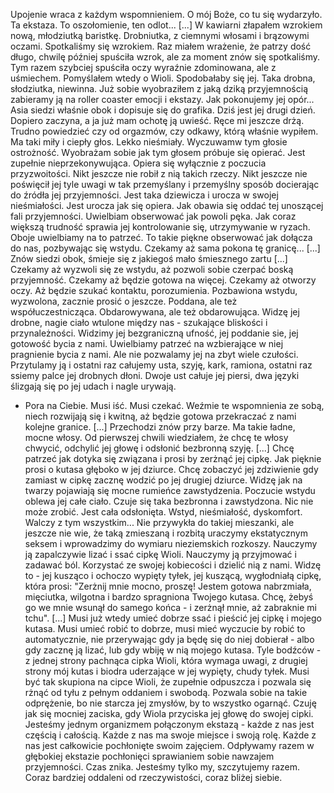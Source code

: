 Upojenie wraca z każdym wspomnieniem.
O mój Boże, co tu się wydarzyło. Ta ekstaza. To oszołomienie, ten odlot...
[...]
W kawiarni złapałem wzrokiem nową, młodziutką baristkę. Drobniutka, z ciemnymi włosami i brązowymi oczami.
Spotkaliśmy się wzrokiem. Raz miałem wrażenie, że patrzy dość długo, chwilę później spuściła wzrok,
ale za moment znów się spotkaliśmy. Tym razem szybciej spuściła oczy wyraźnie zdominowana, ale z uśmiechem. Pomyślałem wtedy o Wioli.
Spodobałaby się jej. Taka drobna, słodziutka, niewinna. Już sobie wyobraziłem z jaką dziką przyjemnością zabieramy ją na roller coaster emocji i ekstazy. Jak pokonujemy jej opór...
Asia siedzi właśnie obok i dopisuje się do grafika. Dziś jest jej drugi dzień. Dopiero zaczyna, a ja już mam ochotę ją uwieść. Ręce mi jeszcze drżą. Trudno powiedzieć czy od orgazmów, czy odkawy, którą właśnie wypiłem. Ma taki miły i ciepły głos. Lekko nieśmiały. Wyczuwamw tym głosie ostrożność. Wyobrażam sobie jak tym głosem próbuje się opierać. Jest zupełnie nieprzekonywująca. Opiera się wyłącznie z poczucia przyzwoitości. Nikt jeszcze nie robił z nią takich rzeczy. Nikt jeszcze nie poświęcił jej tyle uwagi w tak przemyślany i przemyślny sposób docierając do źródła jej przyjemności. Jest taka dziewicza i urocza w swojej nieśmiałości. Jest urocza jak się opiera. Jak obawia się oddać tej unoszącej fali przyjemności. Uwielbiam obserwować jak powoli pęka. Jak coraz większą trudność sprawia jej kontrolowanie się, utrzymywanie w ryzach. Oboje uwielbiamy na to patrzeć. To takie piękne obserwować jak dołącza do nas, pozbywając się wstydu.
Czekamy aż sama pokona tę granicę...
[...]
Znów siedzi obok, śmieje się z jakiegoś mało śmiesznego zartu
[...]
Czekamy aż wyzwoli się ze wstydu, aż pozwoli sobie czerpać boską przyjemność. Czekamy aż będzie gotowa na więcej. Czekamy aż otworzy oczy. Aż będzie szukać kontaktu, porozumienia. Pozbawiona wstydu, wyzwolona, zacznie prosić o jeszcze. Poddana, ale też współuczestnicząca. Obdarowywana, ale też obdarowująca. Widzę jej drobne, nagie ciało wtulone między nas - szukające bliskości i przynależności. Widzimy jej bezgraniczną ufność, jej poddanie sie, jej gotowość bycia z nami. Uwielbiamy patrzeć na wzbierające w niej pragnienie bycia z nami. Ale nie pozwalamy jej na zbyt wiele czułości. Przytulamy ją i ostatni raz całujemy usta, szyję, kark, ramiona, ostatni raz ssiemy palce jej drobnych dłoni. Dwoje ust całuje jej piersi, dwa języki ślizgają się po jej udach i nagle urywają.
- Pora na Ciebie.
Musi iść. Musi czekać. Weźmie te wspomnienia ze sobą, niech rozwijają się i kwitną, aż będzie gotowa przekraczać z nami kolejne granice.
[...]
Przechodzi znów przy barze. Ma takie ładne, mocne włosy. Od pierwszej chwili wiedziałem, że chcę te włosy chwycić, odchylić jej głowę i odsłonić bezbronną szyję.
[...]
Chcę patrzeć jak dotyka się związana i prosi by zerżnąć jej cipkę. Jak pięknie prosi o kutasa głęboko w jej dziurce. Chcę zobaczyć jej zdziwienie gdy zamiast w cipkę zacznę wodzić po jej drugiej dziurce. Widzę jak na twarzy pojawiają się mocne rumieńce zawstydzenia. Poczucie wstydu oblewa jej całe ciało. Czuje się taka bezbronna i zawstydzona. Nic nie może zrobić. Jest cała odsłonięta. Wstyd, nieśmiałość, dyskomfort. Walczy z tym wszystkim... Nie przywykła do takiej mieszanki, ale jeszcze nie wie, że taką zmieszaną i rozbitą uraczymy ekstatycznym seksem i wprowadzimy do wymiaru nieziemskich rozkoszy. Nauczymy ją zapalczywie lizać i ssać cipkę Wioli. Nauczymy ją przyjmować i zadawać ból. Korzystać ze swojej kobiecości i dzielić nią z nami. Widzę to - jej kusząco i ochoczo wypięty tyłek, jej kuszącą, wygłodniałą cipkę, która prosi: "Zerżnij mnie mocno, proszę! Jestem gotowa nabrzmiała, mięciutka, wilgotna i bardzo spragniona Twojego kutasa. Chcę, żebyś go we mnie wsunął do samego końca - i zerżnął mnie, aż zabraknie mi tchu".
[...]
Musi już wtedy umieć dobrze ssać i pieścić jej cipkę i mojego kutasa. Musi umieć robić to dobrze, musi mieć wyczucie by robić to automatycznie, nie przerywając gdy ja będę się do niej dobierał - albo gdy zacznę ją lizać, lub gdy wbiję w nią mojego kutasa. Tyle bodźców - z jednej strony pachnąca cipka Wioli, która wymaga uwagi, z drugiej strony mój kutas i biodra uderzające w jej wypięty, chudy tyłek. Musi być tak skupiona na cipce Wioli, że zupełnie odpuszcza i pozwala się rżnąć od tyłu z pełnym oddaniem i swobodą. Pozwala sobie na takie odprężenie, bo nie starcza jej zmysłów, by to wszystko ogarnąć. Czuję jak się mocniej zaciska, gdy Wiola przyciska jej głowę do swojej cipki. Jesteśmy jednym organizmem połączonym ekstazą - każde z nas jest częścią i całością. Każde z nas ma swoje miejsce i swoją rolę. Każde z nas jest całkowicie pochłonięte swoim zajęciem. Odpływamy razem w głębokiej ekstazie pochłonięci sprawianiem sobie nawzajem przyjemności. Czas znika. Jesteśmy tylko my, szczytujemy razem. Coraz bardziej oddaleni od rzeczywistości, coraz bliżej siebie.





